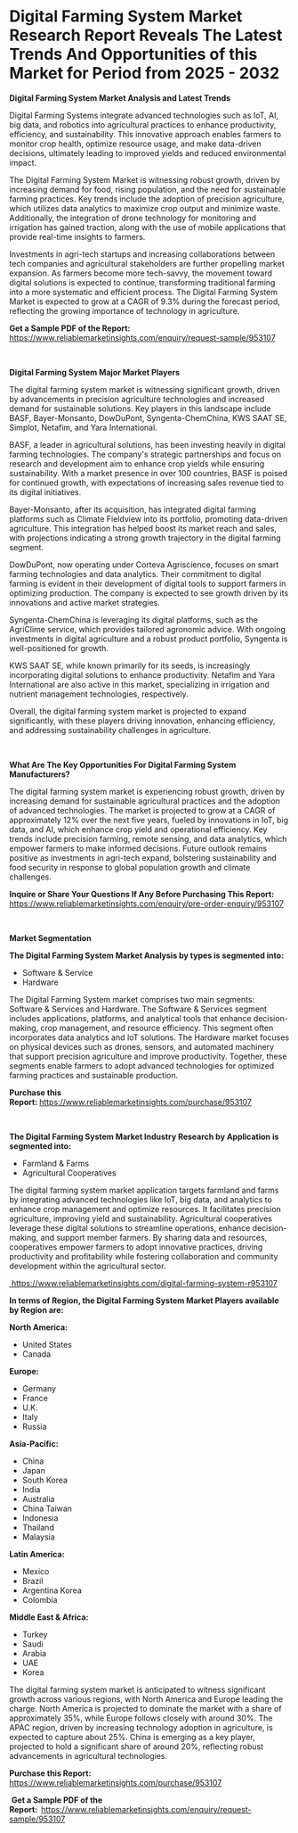 <p><h1>Digital Farming System Market Research Report Reveals The Latest Trends And Opportunities of this Market for Period from 2025 - 2032</h1></p><p><strong>Digital Farming System Market Analysis and Latest Trends</strong></p>
<p><p>Digital Farming Systems integrate advanced technologies such as IoT, AI, big data, and robotics into agricultural practices to enhance productivity, efficiency, and sustainability. This innovative approach enables farmers to monitor crop health, optimize resource usage, and make data-driven decisions, ultimately leading to improved yields and reduced environmental impact.</p><p>The Digital Farming System Market is witnessing robust growth, driven by increasing demand for food, rising population, and the need for sustainable farming practices. Key trends include the adoption of precision agriculture, which utilizes data analytics to maximize crop output and minimize waste. Additionally, the integration of drone technology for monitoring and irrigation has gained traction, along with the use of mobile applications that provide real-time insights to farmers.</p><p>Investments in agri-tech startups and increasing collaborations between tech companies and agricultural stakeholders are further propelling market expansion. As farmers become more tech-savvy, the movement toward digital solutions is expected to continue, transforming traditional farming into a more systematic and efficient process. The Digital Farming System Market is expected to grow at a CAGR of 9.3% during the forecast period, reflecting the growing importance of technology in agriculture.</p></p>
<p><strong>Get a Sample PDF of the Report:&nbsp;</strong> <a href="https://www.reliablemarketinsights.com/enquiry/request-sample/953107?utm_campaign=2771&utm_medium=2&utm_source=Github&utm_content=ia&utm_term=17042025&utm_id=digital-farming-system">https://www.reliablemarketinsights.com/enquiry/request-sample/953107</a></p>
<p>&nbsp;</p>
<p><strong>Digital Farming System Major Market Players</strong></p>
<p><p>The digital farming system market is witnessing significant growth, driven by advancements in precision agriculture technologies and increased demand for sustainable solutions. Key players in this landscape include BASF, Bayer-Monsanto, DowDuPont, Syngenta-ChemChina, KWS SAAT SE, Simplot, Netafim, and Yara International.</p><p>BASF, a leader in agricultural solutions, has been investing heavily in digital farming technologies. The company's strategic partnerships and focus on research and development aim to enhance crop yields while ensuring sustainability. With a market presence in over 100 countries, BASF is poised for continued growth, with expectations of increasing sales revenue tied to its digital initiatives.</p><p>Bayer-Monsanto, after its acquisition, has integrated digital farming platforms such as Climate Fieldview into its portfolio, promoting data-driven agriculture. This integration has helped boost its market reach and sales, with projections indicating a strong growth trajectory in the digital farming segment.</p><p>DowDuPont, now operating under Corteva Agriscience, focuses on smart farming technologies and data analytics. Their commitment to digital farming is evident in their development of digital tools to support farmers in optimizing production. The company is expected to see growth driven by its innovations and active market strategies.</p><p>Syngenta-ChemChina is leveraging its digital platforms, such as the AgriClime service, which provides tailored agronomic advice. With ongoing investments in digital agriculture and a robust product portfolio, Syngenta is well-positioned for growth.</p><p>KWS SAAT SE, while known primarily for its seeds, is increasingly incorporating digital solutions to enhance productivity. Netafim and Yara International are also active in this market, specializing in irrigation and nutrient management technologies, respectively.</p><p>Overall, the digital farming system market is projected to expand significantly, with these players driving innovation, enhancing efficiency, and addressing sustainability challenges in agriculture.</p></p>
<p>&nbsp;</p>
<p><strong>What Are The Key Opportunities For Digital Farming System Manufacturers?</strong></p>
<p><p>The digital farming system market is experiencing robust growth, driven by increasing demand for sustainable agricultural practices and the adoption of advanced technologies. The market is projected to grow at a CAGR of approximately 12% over the next five years, fueled by innovations in IoT, big data, and AI, which enhance crop yield and operational efficiency. Key trends include precision farming, remote sensing, and data analytics, which empower farmers to make informed decisions. Future outlook remains positive as investments in agri-tech expand, bolstering sustainability and food security in response to global population growth and climate challenges.</p></p>
<p><strong>Inquire or Share Your Questions If Any Before Purchasing This Report:</strong> <a href="https://www.reliablemarketinsights.com/enquiry/pre-order-enquiry/953107?utm_campaign=2771&utm_medium=2&utm_source=Github&utm_content=ia&utm_term=17042025&utm_id=digital-farming-system">https://www.reliablemarketinsights.com/enquiry/pre-order-enquiry/953107</a></p>
<p>&nbsp;</p>
<p><strong>Market Segmentation</strong></p>
<p><strong>The Digital Farming System Market Analysis by types is segmented into:</strong></p>
<p><ul><li>Software & Service</li><li>Hardware</li></ul></p>
<p><p>The Digital Farming System market comprises two main segments: Software & Services and Hardware. The Software & Services segment includes applications, platforms, and analytical tools that enhance decision-making, crop management, and resource efficiency. This segment often incorporates data analytics and IoT solutions. The Hardware market focuses on physical devices such as drones, sensors, and automated machinery that support precision agriculture and improve productivity. Together, these segments enable farmers to adopt advanced technologies for optimized farming practices and sustainable production.</p></p>
<p><strong>Purchase this Report:&nbsp;</strong><a href="https://www.reliablemarketinsights.com/purchase/953107?utm_campaign=2771&utm_medium=2&utm_source=Github&utm_content=ia&utm_term=17042025&utm_id=digital-farming-system">https://www.reliablemarketinsights.com/purchase/953107</a></p>
<p>&nbsp;</p>
<p><strong>The Digital Farming System Market Industry Research by Application is segmented into:</strong></p>
<p><ul><li>Farmland & Farms</li><li>Agricultural Cooperatives</li></ul></p>
<p><p>The digital farming system market application targets farmland and farms by integrating advanced technologies like IoT, big data, and analytics to enhance crop management and optimize resources. It facilitates precision agriculture, improving yield and sustainability. Agricultural cooperatives leverage these digital solutions to streamline operations, enhance decision-making, and support member farmers. By sharing data and resources, cooperatives empower farmers to adopt innovative practices, driving productivity and profitability while fostering collaboration and community development within the agricultural sector.</p></p>
<p><a href="https://www.reliablemarketinsights.com/digital-farming-system-r953107?utm_campaign=2771&utm_medium=2&utm_source=Github&utm_content=ia&utm_term=17042025&utm_id=digital-farming-system">&nbsp;https://www.reliablemarketinsights.com/digital-farming-system-r953107</a></p>
<p><strong>In terms of Region, the Digital Farming System Market Players available by Region are:</strong></p>
<p>
    <p> <strong> North America: </strong>
        <ul>
            <li>United States</li>
            <li>Canada</li>
        </ul>
        </p> 
    <p> <strong> Europe: </strong>
        <ul>
            <li>Germany</li>
            <li>France</li>
            <li>U.K.</li>
            <li>Italy</li>
            <li>Russia</li>
        </ul>
        </p> 
    <p> <strong> Asia-Pacific: </strong>
        <ul>
            <li>China</li>
            <li>Japan</li>
            <li>South Korea</li>
            <li>India</li>
            <li>Australia</li>
            <li>China Taiwan</li>
            <li>Indonesia</li>
            <li>Thailand</li>
            <li>Malaysia</li>
        </ul>
        </p> 
    <p> <strong> Latin America: </strong>
        <ul>
            <li>Mexico</li>
            <li>Brazil</li>
            <li>Argentina Korea</li>
            <li>Colombia</li>
        </ul>
        </p> 
    <p> <strong> Middle East & Africa: </strong>
        <ul>
            <li>Turkey</li>
            <li>Saudi</li>
            <li>Arabia</li>
            <li>UAE</li>
            <li>Korea</li>
        </ul>
    </p>
    </p>
<p><p>The digital farming system market is anticipated to witness significant growth across various regions, with North America and Europe leading the charge. North America is projected to dominate the market with a share of approximately 35%, while Europe follows closely with around 30%. The APAC region, driven by increasing technology adoption in agriculture, is expected to capture about 25%. China is emerging as a key player, projected to hold a significant share of around 20%, reflecting robust advancements in agricultural technologies.</p></p>
<p><strong>Purchase this Report: </strong><a href="https://www.reliablemarketinsights.com/purchase/953107?utm_campaign=2771&utm_medium=2&utm_source=Github&utm_content=ia&utm_term=17042025&utm_id=digital-farming-system">https://www.reliablemarketinsights.com/purchase/953107</a></p>
<p>&nbsp;<strong>Get a Sample PDF of the Report:&nbsp;&nbsp;</strong><a href="https://www.reliablemarketinsights.com/enquiry/request-sample/953107?utm_campaign=2771&utm_medium=2&utm_source=Github&utm_content=ia&utm_term=17042025&utm_id=digital-farming-system">https://www.reliablemarketinsights.com/enquiry/request-sample/953107</a></p>
<p><strong></strong></p>
<p><p></p><p></p><p></p></p>